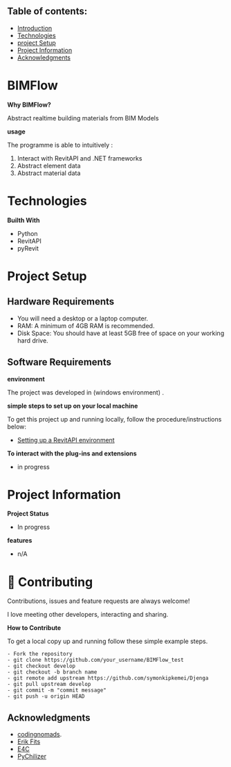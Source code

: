 
## Table of contents:
- [Introduction](#intro)
- [Technologies](#tech)
- [project Setup](#projo)
- [Project Information](#info)
- [Acknowledgments](#know)

<INTRODUCTION>

<h1 id="intro">BIMFlow</h1>


**Why BIMFlow?**

Abstract realtime building materials from BIM Models

**usage**

The programme is able to intuitively :
1. Interact with RevitAPI and .NET frameworks
2. Abstract element data
3. Abstract material data 


<TECHNOLOGIES>

<h1 id="tech">Technologies</h1>

**Builth With**
- Python
- RevitAPI
- pyRevit


<PROJECT-SETUP>

<h1 id="projo">Project Setup</h1>


## Hardware Requirements
- You will need a desktop or a laptop computer.
- RAM: A minimum of 4GB RAM is recommended.
- Disk Space: You should have at least 5GB free of space on your working hard drive.

## Software Requirements

**environment**

The project was developed in (windows environment) .

**simple steps to set up on your local machine**

To get this project up and running locally, follow the procedure/instructions below:
- [Setting up a RevitAPI environment](https://kipkemei.hashnode.dev/setting-up-revit-api-development-environment-in-vs-code)


**To interact with the plug-ins and extensions**

- in progress


<PROJECT-INFORMATION>

<h1 id="info">Project Information</h1>

**Project Status**
- In progress

**features**
- n/A

<CONTRIBUTING>

<h1 id="contri">🤝 Contributing</h1>

Contributions, issues and feature requests are always welcome!

I love meeting other developers, interacting and sharing.


**How to Contribute**

To get a local copy up and running follow these simple example steps.

```
- Fork the repository
- git clone https://github.com/your_username/BIMFlow_test
- git checkout develop
- git checkout -b branch name
- git remote add upstream https://github.com/symonkipkemei/Djenga
- git pull upstream develop
- git commit -m "commit message"
- git push -u origin HEAD
```


## Acknowledgments

- [codingnomads](https://codingnomads.co/).
- [Erik Fits](https://www.youtube.com/@ErikFrits)
- [E4C](https://www.engineeringforchange.org/)
- [PyChilizer](https://www.youtube.com/@archilizer2946)

